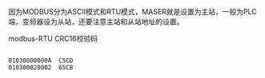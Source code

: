 因为MODBUS分为ASCII模式和RTU模式，MASER就是设置为主站，一般为PLC端，变频器设为从站，还要注意主站和从站地址的设置。





modbus-RTU CRC16校验码

```

01030000000A  C5CD
010300020002  65CB
```

